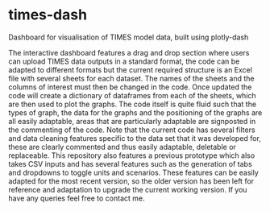 # times-dash
Dashboard for visualisation of TIMES model data, built using plotly-dash

The interactive dashboard features a drag and drop section where users can upload TIMES data outputs in a standard format, the code can be adapted to different formats but the current required structure is an Excel file with several sheets for each dataset. The names of the sheets and the columns of interest must then be changed in the code. Once updated the code will create a dictionary of dataframes from each of the sheets, which are then used to plot the graphs.
The code itself is quite fluid such that the types of graph, the data for the graphs and the positioning of the graphs are all easily adaptable, areas that are particularly adaptable are signposted in the commenting of the code.
Note that the current code has several filters and data cleaning features specific to the data set that it was developed for, these are clearly commented and thus easily adaptable, deletable or replaceable.
This repository also features a previous prototype which also takes CSV inputs and has several features such as the generation of tabs and dropdowns to toggle units and scenarios. These features can be easily adapted for the most recent version, so the older version has been left for reference and adaptation to upgrade the current working version.
If you have any queries feel free to contact me.
